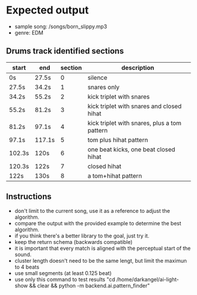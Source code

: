 # Expected output

- sample song: /songs/born_slippy.mp3
- genre: EDM

## Drums track identified sections

| start  | end    | section | description                                     |
| ------ | ------ | ------- | ----------------------------------------------- |
| 0s     | 27.5s  |       0 | silence
| 27.5s  | 34.2s  |       1 | snares only
| 34.2s  | 55.2s  |       2 | kick triplet with snares
| 55.2s  | 81.2s  |       3 | kick triplet with snares and closed hihat
| 81.2s  | 97.1s  |       4 | kick triplet with snares, plus a tom pattern
| 97.1s  | 117.1s |       5 | tom plus hihat pattern
| 102.3s | 120s   |       6 | one beat kicks, one beat closed hihat
| 120.3s | 122s   |       7 | closed hihat
| 122s   | 130s   |       8 | a tom+hihat pattern


## Instructions
- don't limit to the current song, use it as a reference to adjust the algorithm.
- compare the output with the provided example to determine the best algorithm.
- if you think there's a better library to the goal, just try it.
- keep the return schema (backwards compatible)
- it is important that every match is aligned with the perceptual start of the sound.
- cluster length doesn't need to be the same lengt, but limit the maximun to 4 beats
- use small segments (at least 0.125 beat)
- use only this command to test results "cd /home/darkangel/ai-light-show && clear && python -m backend.ai.pattern_finder"